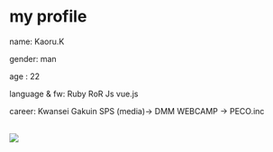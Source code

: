 # my profile 
 name: Kaoru.K
 
 gender: man

 age : 22

 language & fw: Ruby RoR Js vue.js

 career: Kwansei Gakuin SPS (media)→ DMM WEBCAMP → PECO.inc

 <br>

<a href="https://github.com/anuraghazra/github-readme-stats">
   <img align="left" src="https://github-readme-stats.vercel.app/api/top-langs/?username=kaoru-kk&layout=compact)](https://github.com/anuraghazra/github-readme-stats" />
</a>

